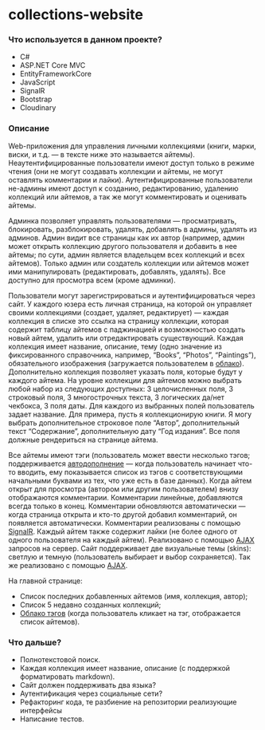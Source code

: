 # collections-website

### Что используется в данном проекте?
* C#
* ASP.NET Core MVC
* EntityFrameworkCore
* JavaScript
* SignalR
* Bootstrap 
* Cloudinary

### Описание
Web-приложения для управления личными коллекциями (книги, марки, виски, и т.д. — в тексте ниже это называется айтемы). 
Неаутентифицированные пользователи имеют доступ только в режиме чтения (они не могут создавать коллекции и айтемы, не могут оставлять комментарии и лайки).
Аутентифицированные пользователи не-админы имеют доступ к созданию, редактированию, удалению коллекций или айтемов, а так же могут комментировать и оценивать айтемы.

Админка позволяет управлять пользователями — просматривать, блокировать, разблокировать, удалять, добавлять в админы, удалять из админов.
Админ видит все страницы как их автор (например, админ может открыть коллекцию другого пользователя и добавить в нее айтемы; 
по сути, админ является владельцем всех коллекций и всех айтемов).
Только админ или создатель коллекции или айтемов может ими манипулировать (редактировать, добавлять, удалять). Все доступно для просмотра всем (кроме админки).

Пользователи могут зарегистрироваться и аутентифицироваться через сайт.
У каждого юзера есть личная страница, на которой он управляет своими коллекциями (создает, удаляет, редактирует) — каждая коллекция в списке это ссылка 
на страницу коллекции, которая содержит таблицу айтемов с паджинацией и возможностью создать новый айтем, удалить или отредактировать существующий.
Каждая коллекция имеет название, описание, тему (одно значение из фиксированного справочника, например, “Books”, “Photos”, “Paintings”), 
обязательного изображения (загружается пользователем в [облако](https://cloudinary.com/)). Дополнительно коллекция позволяет указать поля, которые будут у каждого айтема. На уровне коллекции для айтемов можно выбрать любой набор из следующих доступных: 3 целочисленных поля, 3 строковый поля, 3 многострочных текста, 
3 логических да/нет чекбокса, 3 поля даты. Для каждого из выбранных полей пользователь задает название.
Для примера, пусть я коллекционирую книги. Я могу выбрать дополнительное строковое поле “Автор”, дополнительный текст “Содержание”, дополнительную дату “Год издания”. 
Все поля должные рендериться на странице айтема.

Все айтемы имеют тэги (пользователь может ввести несколько тэгов; поддерживается [автодополнение](https://www.jqueryscript.net/form/Tagging-System-Autocomplete-Amsify-Suggestags.html "источник") — когда пользователь начинает что-то вводить, 
ему показывается список из тэгов с соответствующими начальными буквами из тех, что уже есть в базе данных).
Когда айтем открыт для просмотра (автором или другим пользователем) внизу отображаются комментарии. Комментарии линейные, добавляются всегда только в конец. 
Комментарии обновляются автоматически — когда страница открыта и кто-то другой добавил комментарий, он появляется автоматически. 
Комментарии реализованы с помощью [SignalR](https://learn.microsoft.com/en-us/aspnet/core/signalr/introduction?view=aspnetcore-6.0).
Каждый айтем также содержит лайки (не более одного от одного пользователя на каждый айтем). Реализовано с помощью [AJAX](https://www.w3schools.com/xml/ajax_intro.asp) запросов на сервер.
Сайт поддерживает две визуальные темы (skins): светлую и темную (пользователь выбирает и выбор сохраняется). Так же реализовано с помощью [AJAX](https://www.w3schools.com/xml/ajax_intro.asp).

На главной странице:
* Список последних добавленных айтемов (имя, коллекция, автор);
* Список 5 недавно созданных коллекций;
* [Облако тэгов](https://www.amcharts.com/demos-v4/tag-cloud-v4/) (когда пользователь кликает на тэг, отображается список айтемов).

### Что дальше?
* Полнотекстовой поиск.
* Каждая коллекция имеет название, описание (с поддержкой форматировать markdown).
* Сайт должен поддерживать два языка?
* Аутентификация через социальные сети?
* Рефакторинг кода, те разбиение на репозитории реализующие интерфейсы
* Написание тестов.

